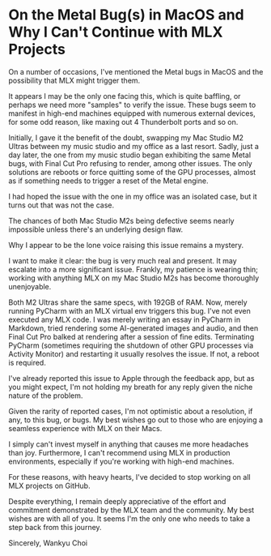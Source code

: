 # On the Metal Bug(s) in MacOS and Why I Can't Continue with MLX Projects

On a number of occasions, I've mentioned the Metal bugs in MacOS and the possibility that MLX might trigger them.  

It appears I may be the only one facing this, which is quite baffling, or perhaps we need more "samples" to verify the issue. These bugs seem to manifest in high-end machines equipped with numerous external devices, for some odd reason, like maxing out 4 Thunderbolt ports and so on.

Initially, I gave it the benefit of the doubt, swapping my Mac Studio M2 Ultras between my music studio and my office as a last resort. Sadly, just a day later, the one from my music studio began exhibiting the same Metal bugs, with Final Cut Pro refusing to render, among other issues. The only solutions are reboots or force quitting some of the GPU processes, almost as if something needs to trigger a reset of the Metal engine.

I had hoped the issue with the one in my office was an isolated case, but it turns out that was not the case.

The chances of both Mac Studio M2s being defective seems nearly impossible unless there's an underlying design flaw.

Why I appear to be the lone voice raising this issue remains a mystery.

I want to make it clear: the bug is very much real and present. It may escalate into a more significant issue. Frankly, my patience is wearing thin; working with anything MLX on my Mac Studio M2s has become thoroughly unenjoyable.

Both M2 Ultras share the same specs, with 192GB of RAM. Now, merely running PyCharm with an MLX virtual env triggers this bug. I've not even executed any MLX code. I was merely writing an essay in PyCharm in Markdown, tried rendering some AI-generated images and audio, and then Final Cut Pro balked at rendering after a session of fine edits. Terminating PyCharm (sometimes requiring the shutdown of other GPU processes via Activity Monitor) and restarting it usually resolves the issue. If not, a reboot is required.

I've already reported this issue to Apple through the feedback app, but as you might expect, I'm not holding my breath for any reply given the niche nature of the problem.

Given the rarity of reported cases, I'm not optimistic about a resolution, if any, to this bug, or bugs. My best wishes go out to those who are enjoying a seamless experience with MLX on their Macs. 

I simply can't invest myself in anything that causes me more headaches than joy. Furthermore, I can't recommend using MLX in production environments, especially if you're working with high-end machines. 

For these reasons, with heavy hearts, I've decided to stop working on all MLX projects on GitHub.

Despite everything, I remain deeply appreciative of the effort and commitment demonstrated by the MLX team and the community. My best wishes are with all of you. It seems I'm the only one who needs to take a step back from this journey. 

Sincerely, 
Wankyu Choi